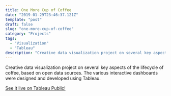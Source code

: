 ```yaml
---
title: One More Cup of Coffee
date: "2019-01-29T23:46:37.121Z"
template: "post"
draft: false
slug: "one-more-cup-of-coffee"
category: "Projects"
tags:
  - "Visualization"
  - "Tableau"
description: "Creative data visualization project on several key aspects of the lifecycle of coffee, based on open data sources. The various interactive dashboards were designed and developed using Tableau."
---
```


Creative data visualization project on several key aspects of the lifecycle of coffee, based on open data sources. The various interactive dashboards were designed and developed using Tableau.

[See it live on Tableau Public!](https://public.tableau.com/profile/joaocrebelo#!/vizhome/OneMoreCupofCoffee/Intro)